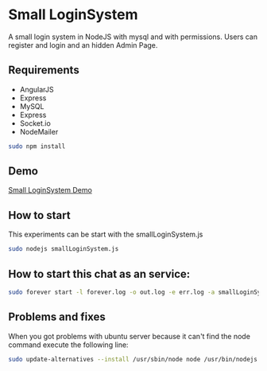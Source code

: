 Small LoginSystem
=========
A small login system in NodeJS with mysql and with permissions. Users can register and login and an hidden Admin Page.

Requirements
----
  - AngularJS
  - Express
  - MySQL
  - Express
  - Socket.io
  - NodeMailer
  
  ```sh
sudo npm install
```

Demo
----
[Small LoginSystem Demo](http://dutchprogrammer.nl:9003/)


How to start
----
This experiments can be start with the smallLoginSystem.js
```sh
sudo nodejs smallLoginSystem.js
```
  How to start this chat as an service:
----

  
 ```sh
 sudo forever start -l forever.log -o out.log -e err.log -a smallLoginSystem.js
  ```
  
Problems and fixes
----

When you got problems with ubuntu server because it can't find the node command execute the following line:

```sh
sudo update-alternatives --install /usr/sbin/node node /usr/bin/nodejs 99
```
